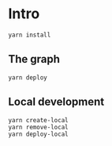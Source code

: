 # Intro

```shell
yarn install
```

## The graph
```shell
yarn deploy 
```

## Local development
```shell
yarn create-local
yarn remove-local
yarn deploy-local
```